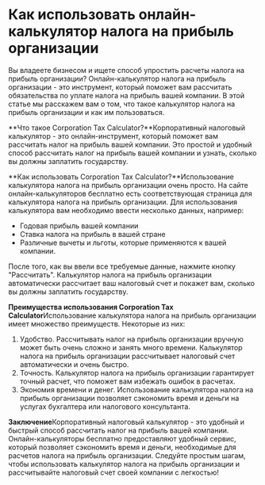 Как использовать онлайн-калькулятор налога на прибыль организации
=================================================================

Вы владеете бизнесом и ищете способ упростить расчеты налога на прибыль организации? Онлайн-калькулятор налога на прибыль организации - это инструмент, который поможет вам рассчитать обязательства по уплате налога на прибыль вашей компании. В этой статье мы расскажем вам о том, что такое калькулятор налога на прибыль организации и как им пользоваться.

**Что такое Corporation Tax Calculator?**Корпоративный налоговый калькулятор - это онлайн-инструмент, который поможет вам рассчитать налог на прибыль вашей компании. Это простой и удобный способ рассчитать налог на прибыль вашей компании и узнать, сколько вы должны заплатить государству.

**Как использовать Corporation Tax Calculator?**Использование калькулятора налога на прибыль организации очень просто. На сайте онлайн-калькуляторов бесплатно есть соответствующая страница для калькулятора налога на прибыль организации. Для использования калькулятора вам необходимо ввести несколько данных, например:

- Годовая прибыль вашей компании
- Ставка налога на прибыль в вашей стране
- Различные вычеты и льготы, которые применяются к вашей компании.

После того, как вы ввели все требуемые данные, нажмите кнопку "Рассчитать". Калькулятор налога на прибыль организации автоматически рассчитает ваш налоговый счет и покажет вам, сколько вы должны заплатить государству.

**Преимущества использования Corporation Tax Calculator**Использование калькулятора налога на прибыль организации имеет множество преимуществ. Некоторые из них:

1. Удобство. Рассчитывать налог на прибыль организации вручную может быть очень сложно и занять много времени. Калькулятор налога на прибыль организации рассчитывает налоговый счет автоматически и очень быстро.
2. Точность. Калькулятор налога на прибыль организации гарантирует точный расчет, что поможет вам избежать ошибок в расчетах.
3. Экономия времени и денег. Использование калькулятора налога на прибыль организации позволяет сэкономить время и деньги на услугах бухгалтера или налогового консультанта.

**Заключение**Корпоративный налоговый калькулятор - это удобный и быстрый способ рассчитать налог на прибыль вашей компании. Онлайн-калькуляторы бесплатно предоставляют удобный сервис, который позволяет сэкономить время и деньги, необходимые для расчетов налога на прибыль организации. Следуйте простым шагам, чтобы использовать калькулятор налога на прибыль организации и рассчитывайте налоговый счет своей компании с легкостью!